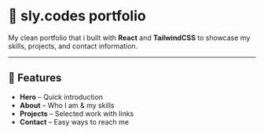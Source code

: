 # 🚀 sly.codes portfolio

My clean portfolio that i built with **React** and **TailwindCSS** to showcase my skills, projects, and contact information.

---

## 🌟 Features

- **Hero** – Quick introduction
- **About** – Who I am & my skills
- **Projects** – Selected work with links
- **Contact** – Easy ways to reach me
